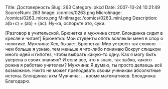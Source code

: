 Title: Достоверность 
Slug: 263 
Category: xkcd 
Date: 2007-10-24 10:21:49 
SourceNum: 263 
Image: /comics/0263.png 
MicroImage: /comics/0263_micro.png 
MiniImage: /comics/0263_mini.png 
Description: a(b+c) = (ab) + (ac). Ну-ка, оспорьте это, суки. 

[Разговор в учительской. Брюнетка и мужчина стоят. Блондинка сидит в кресле и читает]
Брюнетка: Мои студенты опять вовлекли меня в спор о политике.
Мужчина: Хех, бывает.
Брюнетка: Мир устроен так сложно — чем больше я узнаю, тем меньше я что-либо понимаю Вокруг слишком много идей и гипотез, чтобы выбрать какую-то одну. Как я могу быть уверена в своих знаниях? И если все, что я знаю, так зыбко, какого рожна я работаю учителем?
Мужчина: Я думаю, ты просто делаешь всё возможное. Никто не может преподавать своим ученикам абсолютные истены.
Блондинка: *кхм*
Мужчина: … кроме математиков.
Блондинка: Благодарю.